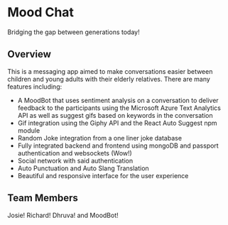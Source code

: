 # Mood Chat

Bridging the gap between generations today!

## Overview

This is a messaging app aimed to make conversations easier between children and young adults with their elderly relatives.
There are many features including: <ul>
<li>A MoodBot that uses sentiment analysis on a conversation to deliver feedback to the participants using the Microsoft Azure Text Analytics API as well as suggest gifs based on keywords in the conversation</li>
    <li>Gif integration using the Giphy API and the React Auto Suggest npm module</li>
    <li>Random Joke integration from a one liner joke database</li>
<li>Fully integrated backend and frontend using mongoDB and passport authentication and websockets (Wow!)</li>
    <li>Social network with said authentication</li>
    <li>Auto Punctuation and Auto Slang Translation</li>
    <li>Beautiful and responsive interface for the user experience</li>
</ul>

## Team Members
Josie!
Richard!
Dhruva!
and MoodBot!
